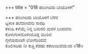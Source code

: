 +++
title = "018 ಹಲುಗಿರಿದು ಬಾಯೊಳಗೆ"

+++
ಹಲುಗಿರಿದು ಬಾಯೊಳಗೆ ಬೆರಳಿ  
ಟ್ಟಳುಕಿ ತಲೆವಾಗಿದನು ಸಾರಥಿ  
ಕಳುಹಿ ಕಳೆಯೈ ನಿನ್ನ ಬಸುರಲಿ ಮರಳಿ ಬಂದವನು  
ಕೊಳುಗುಳದೊಳೀಯೊಡ್ಡ ಮುರಿವ  
ಗ್ಗಳೆಯರುಂಟೇ ಲೋಗರಿಂದವೆ  
ಕೊಲಿಸದಿರು ನೀ ಕುತ್ತಿ ಕೆಡಹು ಕಠಾರಿಯಿದೆಯೆಂದ       ॥18॥